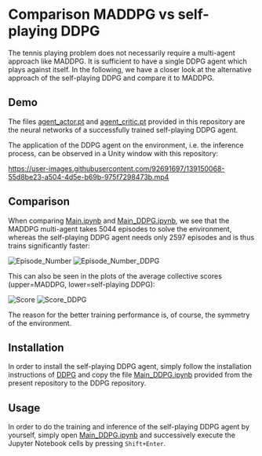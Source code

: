 # Comparison MADDPG vs self-playing DDPG

The tennis playing problem does not necessarily require a multi-agent approach like MADDPG. It is sufficient to have a single DDPG agent which plays against itself. In the following, we have a closer look at the alternative approach of the self-playing DDPG and compare it to MADDPG.

## Demo

The files [agent_actor.pt](agent_actor.pt) and [agent_critic.pt](agent_critic.pt) provided in this repository are the neural networks of a successfully trained self-playing DDPG agent.

The application of the DDPG agent on the environment, i.e. the inference process, can be observed in a Unity window with this repository:

https://user-images.githubusercontent.com/92691697/139150068-55d8be23-a504-4d5e-b69b-975f7298473b.mp4

## Comparison

When comparing [Main.ipynb](Main.ipynb) and [Main_DDPG.ipynb](Main_DDPG.ipynb), we see that the MADDPG multi-agent takes 5044 episodes to solve the environment, whereas the self-playing DDPG agent needs only 2597 episodes and is thus trains significantly faster:

![Episode_Number](https://user-images.githubusercontent.com/92691697/139151306-55bcce5f-018b-481a-9555-90f99b4f9d7c.PNG)
![Episode_Number_DDPG](https://user-images.githubusercontent.com/92691697/139151316-d7d45fe0-4b35-446d-a2d5-4e651108052b.PNG)

This can also be seen in the plots of the average collective scores (upper=MADDPG, lower=self-playing DDPG):

![Score](https://user-images.githubusercontent.com/92691697/139151492-02e9e30c-76da-44a3-b090-d700e7363aa8.PNG)
![Score_DDPG](https://user-images.githubusercontent.com/92691697/139151499-85c75423-6acb-4c91-a32b-c092e847109a.PNG)

The reason for the better training performance is, of course, the symmetry of the environment.

## Installation

In order to install the self-playing DDPG agent, simply follow the installation instructions of [DDPG](https://github.com/rb-rl/DDPG/blob/main/README.md) and copy the file [Main_DDPG.ipynb](Main_DDPG.ipynb) provided from the present repository to the DDPG repository.

## Usage

In order to do the training and inference of the self-playing DDPG agent by yourself, simply open [Main_DDPG.ipynb](Main_DDPG.ipynb) and successively execute the Jupyter Notebook cells by pressing `Shift+Enter`.
